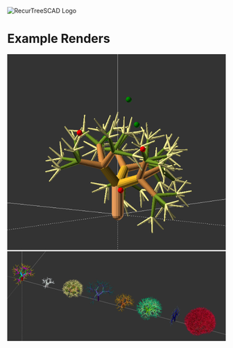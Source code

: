 ![RecurTreeSCAD Logo](branding/logo/logo_tree_v1.0.png)


# Example Renders
![recur_tree_dir_lib](results/render-images/recur_tree_dir_lib.png)
![recur-trees-x8](results/render-images/recur-trees-x8.png)
